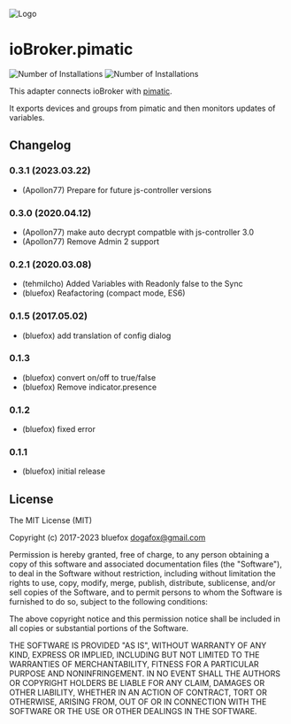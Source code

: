![Logo](admin/pimatic.png)
# ioBroker.pimatic

![Number of Installations](http://iobroker.live/badges/pimatic-installed.svg) 
![Number of Installations](http://iobroker.live/badges/pimatic-stable.svg) 

This adapter connects ioBroker with [pimatic](https://pimatic.org/).

It exports devices and groups from pimatic and then monitors updates of variables.

## Changelog

### 0.3.1 (2023.03.22)
* (Apollon77) Prepare for future js-controller versions

### 0.3.0 (2020.04.12)
* (Apollon77) make auto decrypt compatble with js-controller 3.0
* (Apollon77) Remove Admin 2 support

### 0.2.1 (2020.03.08)
* (tehmilcho) Added Variables with Readonly false to the Sync
* (bluefox) Reafactoring (compact mode, ES6)

### 0.1.5 (2017.05.02)
* (bluefox) add translation of config dialog

### 0.1.3
* (bluefox) convert on/off to true/false
* (bluefox) Remove indicator.presence

### 0.1.2
* (bluefox) fixed error

### 0.1.1
* (bluefox) initial release

## License
The MIT License (MIT)

Copyright (c) 2017-2023 bluefox <dogafox@gmail.com>

Permission is hereby granted, free of charge, to any person obtaining a copy
of this software and associated documentation files (the "Software"), to deal
in the Software without restriction, including without limitation the rights
to use, copy, modify, merge, publish, distribute, sublicense, and/or sell
copies of the Software, and to permit persons to whom the Software is
furnished to do so, subject to the following conditions:

The above copyright notice and this permission notice shall be included in
all copies or substantial portions of the Software.

THE SOFTWARE IS PROVIDED "AS IS", WITHOUT WARRANTY OF ANY KIND, EXPRESS OR
IMPLIED, INCLUDING BUT NOT LIMITED TO THE WARRANTIES OF MERCHANTABILITY,
FITNESS FOR A PARTICULAR PURPOSE AND NONINFRINGEMENT. IN NO EVENT SHALL THE
AUTHORS OR COPYRIGHT HOLDERS BE LIABLE FOR ANY CLAIM, DAMAGES OR OTHER
LIABILITY, WHETHER IN AN ACTION OF CONTRACT, TORT OR OTHERWISE, ARISING FROM,
OUT OF OR IN CONNECTION WITH THE SOFTWARE OR THE USE OR OTHER DEALINGS IN
THE SOFTWARE.
